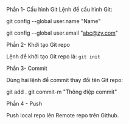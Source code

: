 Phần 1- Cấu hình Git
Lệnh để cấu hình Git:

   git config --global user.name "Name"
   
   git config --global user.email "abc@zy.com"
     
Phần 2- Khởi tạo Git repo

Lệnh để khởi tạo Git repo là: `git init`

Phần 3- Commit

Dùng hai lệnh để commit thay đổi tên Git repo:

   git add . 
   git commit-m "Thông điệp commit" 

Phần 4 - Push 

Push local repo lên Remote repo trên Github.
